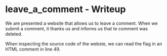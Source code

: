 # leave_a_comment - Writeup

We are presented a website that allows us to leave a comment.
When we submit a comment, it thanks us and informs us that te comment was deleted.

When inspecting the source code of the webste, we can read the flag in an HTML comment in line 49.
